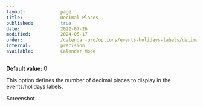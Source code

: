 ```yaml
---
layout:             page
title:              Decimal Places
published:          true
date:               2022-07-26
modified:           2024-05-17
order:              /calendar-pro/options/events-holidays-labels/decimal-places
internal:           precision
available:          Calendar Mode
---
```

**Default value:** 0

This option defines the number of decimal places to display in the events/holidays labels.

<todo>Screenshot</todo>
